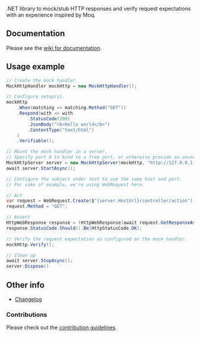 .NET library to mock/stub HTTP responses and verify request expectations with an experience inspired by Moq.

## Documentation

Please see the [wiki for documentation](https://github.com/skwasjer/MockHttp/wiki).

## Usage example ###

```csharp
// Create the mock handler.
MockHttpHandler mockHttp = new MockHttpHandler();

// Configure setup(s).
mockHttp
    .When(matching => matching.Method("GET"))
    .Respond(with => with
        .StatusCode(200)
        .JsonBody("<b>Hello world</b>")
        .ContentType("text/html")
    )
    .Verifiable();

// Mount the mock handler in a server.
// Specify port 0 to bind to a free port, or otherwise provide an unused/free port.
MockHttpServer server = new MockHttpServer(mockHttp, "http://127.0.0.1:0");
await server.StartAsync();

// Configure the subject under test to use the same host and port.
// For sake of example, we're using WebRequest here.

// Act
var request = WebRequest.Create($"{server.HostUrl}/controller/action");
request.Method = "GET";

// Assert
HttpWebResponse response = (HttpWebResponse)await request.GetResponseAsync();
response.StatusCode.Should().Be(HttpStatusCode.OK);

// Verify the request expectation as configured on the mock handler.
mockHttp.Verify();

// Clean up
await server.StopAsync();
server.Dispose()
```

## Other info

- [Changelog](https://github.com/skwasjer/MockHttp/blob/main/CHANGELOG.md)

### Contributions

Please check out the [contribution guidelines](https://github.com/skwasjer/MockHttp/blob/main/CONTRIBUTING.md).
